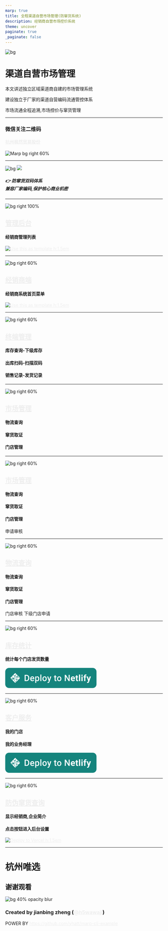 ```yaml
---
marp: true
title: 全程渠道自营市场管理(防窜货系统)
description: 经销商自营市场控价系统
theme: uncover
paginate: true
_paginate: false
---
```


![bg](http://cslz.k58.com.cn/3cuc_admin/a/fl/cm0001/doc/gradient.jpg)

# <!--fit--> 渠道自营市场管理

本文讲述独立区域渠道商自建的市场管理系统

建设独立于厂家的渠道自营编码流通管控体系

市场流通全程追溯,市场控价与窜货管理

<style scoped>a { color: #eee; }</style>

<!-- 窜货 控价. -->

---
### 微信关注二维码

#### [杭州枫然贸易股份](http://cslz.k58.com.cn/3cuc_admin/a/fl/cm0001/weixin_card_dct_p10/my_index.php)
 
![Marp bg right 60%](http://cslz.k58.com.cn/3cuc_admin/a/fl/cm0001/doc/gzh.jpg)

---

![bg](#123)
![](#fff)


##### <!--fit--> 👉 防窜货双码体系<br />兼容厂家编码,保护核心商业机密

---

![bg right 100%](http://cslz.k58.com.cn/3cuc_admin/a/fl/cm0001/doc/admin.png)

## **[管理后台](http://cslz.k58.com.cn/3cuc_admin/a/fl/cm0001/weixin_card_dct_p10/login.php)**

#### 经销商管理列表

[![Use this as template h:1.5em](https://img.shields.io/badge/-Use%20this%20as%20template-brightgreen?style=for-the-badge&logo=github)](http://cslz.k58.com.cn/3cuc_admin/a/fl/cm0001/weixin_card_dct_p10/cv_admin_dlslist.php?cmd=reset)

---

![bg right 60%](http://cslz.k58.com.cn/3cuc_admin/a/fl/cm0001/doc/jxs.png)

## **[经销商端](http://cslz.k58.com.cn/3cuc_admin/a/fl/cm0001/jxs2/menu.php)**

#### 经销商系统首页菜单

[![Use this as template h:1.5em](https://img.shields.io/badge/-Use%20this%20as%20template-brightgreen?style=for-the-badge&logo=github)](https://github.com/yhatt/marp-cli-example/generate)

---
![bg right 60%](http://cslz.k58.com.cn/3cuc_admin/a/fl/cm0001/doc/jxs.png)

## **[终端管理](https://github.com/pages)**

#### 库存查询-下级库存
#### 出库扫码-扫描双码
#### 销售记录-发货记录


---

![bg right 60%](http://cslz.k58.com.cn/3cuc_admin/a/fl/cm0001/doc/wlcx.png)

## **[市场管理](http://cslz.k58.com.cn/3cuc_admin/a/fl/cm0001/jxs2/wuliu.php)**

#### **物流查询**
#### 窜货取证
#### 门店管理
 

---

![bg right 60%](http://cslz.k58.com.cn/3cuc_admin/a/fl/cm0001/doc/jubao.png)

## **[市场管理](cslz.k58.com.cn/3cuc_admin/a/fl/cm0001/jxs2/.php)**

#### 物流查询
#### **窜货取证**
#### 门店管理

申请审核 


---

 

![bg right 60%](http://cslz.k58.com.cn/3cuc_admin/a/fl/cm0001/doc/jxs-yewu.png)

## **[物流查询](http://cslz.k58.com.cn/3cuc_admin/a/fl/cm0001/jxs2/wuliu.php)**

#### 物流查询
#### 窜货取证
#### **门店管理**
门店审核 下级门店申请
 
---

![bg right 60%](http://cslz.k58.com.cn/3cuc_admin/a/fl/cm0001/doc/tongji.png)

## **[库存统计](https://www.netlify.com/)**

#### 统计每个门店发货数量


[![Deploy to Netlify h:1.5em](./assets/netlify-deploy-button.svg)](http://cslz.k58.com.cn/3cuc_admin/a/fl/cm0001/jxs2/tongji_fahuo.php)

 
---

![bg right 60%](http://cslz.k58.com.cn/3cuc_admin/a/fl/cm0001/doc/mendian.png)

## **[客户服务](https://www.netlify.com/)**

#### 我的门店
#### 我的业务经理

[![Deploy to Netlify h:1.5em](./assets/netlify-deploy-button.svg)](http://cslz.k58.com.cn/3cuc_admin/a/fl/cm0001/jxs2/xiaji_list.php)

---

![bg right 60%](http://cslz.k58.com.cn/3cuc_admin/a/fl/cm0001/doc/fwcx.png)

## **[防伪窜货查询](http://cslz.k58.com.cn/3cuc_admin/a/fl/m315/index.php?main=109002113625)**

#### 显示经销商,企业简介
#### 点击按钮进入后台设置

[![Deploy to Vercel h:1.5em](https://vercel.com/button)](http://cslz.k58.com.cn/3cuc_admin/a/fl/cm0001/weixin_card_dct_p10/fwcx_tpl_zledit.php?id=1)

---

#   **杭州唯选**
 谢谢观看
---

![bg 40% opacity blur](http://cslz.k58.com.cn/3cuc_admin/a/fl/cm0001/doc/logo.png)

### Created by jianbing zheng  ([@h5wawaji](https://github.com/h5wawaji))

POWER BY https://github.com/yhatt/marp-cli-example
